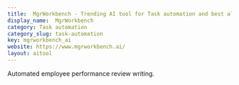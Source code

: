 ```yaml
---
title:  MgrWorkbench - Trending AI tool for Task automation and best alternatives
display_name:  MgrWorkbench
category: Task automation
category_slug: task-automation
key: mgrworkbench_ai
website: https://www.mgrworkbench.ai/
layout: aitool
---
```


Automated employee performance review writing.
